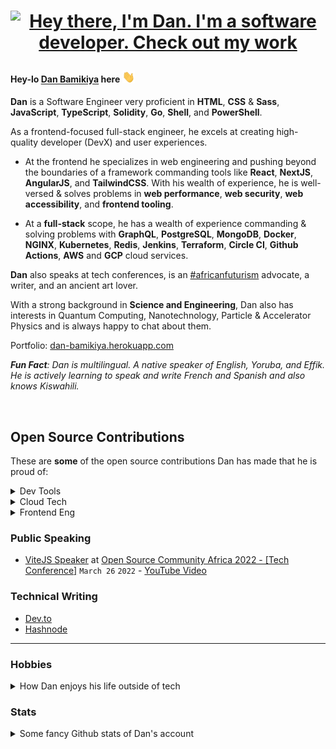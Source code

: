 <!-- Header gif -->

 
# <p align='center'>[![Hey there, I'm Dan. I'm a software developer. Check out my work](https://raw.githubusercontent.com/danBamikiya/danBamikiya/main/dan_bio1.gif "Dan Bamikiya")](https://danbamikiya.github.io/danBamikiya/)<p>

 <!-- **<p align='center'>This header 👆 is actually [live](https://danbamikiya.github.io/danBamikiya/)!</p>** -->


<!-- Greeting -->

#### Hey-lo <a href="https://danbamikiya.github.io/danBamikiya/">Dan Bamikiya</a> here <img src="https://raw.githubusercontent.com/danBamikiya/danBamikiya/main/wave.gif" width="20">

<!-- About -->
<strong>Dan</strong> is a Software Engineer very proficient in <strong>HTML</strong>, <strong>CSS</strong> & <strong>Sass</strong>, <strong>JavaScript</strong>, <strong>TypeScript</strong>, <strong>Solidity</strong>, <strong>Go</strong>, <strong>Shell</strong>, and <strong>PowerShell</strong>.

As a frontend-focused full-stack engineer, he excels at creating high-quality developer (DevX) and user experiences.

- At the frontend he specializes in web engineering and pushing beyond the boundaries of a framework commanding tools like <strong>React</strong>, <strong>NextJS</strong>, <strong>AngularJS</strong>, and <strong>TailwindCSS</strong>. With his wealth of experience, he is well-versed & solves problems in <strong>web performance</strong>, <strong>web security</strong>, <strong>web accessibility</strong>, and <strong>frontend tooling</strong>.

- At a <strong>full-stack</strong> scope, he has a wealth of experience commanding & solving problems with <strong>GraphQL</strong>, <strong>PostgreSQL</strong>, <strong>MongoDB</strong>, <strong>Docker</strong>, <strong>NGINX</strong>, <strong>Kubernetes</strong>, <strong>Redis</strong>, <strong>Jenkins</strong>, <strong>Terraform</strong>, <strong>Circle CI</strong>, <strong>Github Actions</strong>, <strong>AWS</strong> and <strong>GCP</strong> cloud services.

<strong>Dan</strong> also speaks at tech conferences, is an <a href='http://nnedi.blogspot.com/2019/10/africanfuturism-defined.html'>#africanfuturism</a> advocate, a writer, and an ancient art lover.

With a strong background in <strong>Science and Engineering</strong>, Dan also has interests in Quantum Computing, Nanotechnology, Particle & Accelerator Physics and is always happy to chat about them.

Portfolio: [dan-bamikiya.herokuapp.com](https://dan-bamikiya.herokuapp.com)

<i> **Fun Fact**: Dan is multilingual. A native speaker of English, Yoruba, and Effik. He is actively learning to speak and write French and Spanish and also knows Kiswahili. </i>

<br />

<h2 id="contributions">Open Source Contributions</h2>
These are <strong>some</strong> of the open source contributions Dan has made that he is proud of:
<p></p>

<details>
 <summary>Dev Tools</summary>
 <br />
<table>
    <thead align="center">
      <tr border="none">
        <td><b>🏛️ Projects</b></td>
        <td><b>🛠️ Contributions</b></td>
      </tr>
    </thead>
    <tbody>
      <tr>
        <td width="400"><a href="https://github.com/timdeschryver/vscode-chameleon">
            <b>VSCode Chameleon</b></a>:
            <p>A VS Code Extension to randomize your theme, font and icons on startup</p>
        </td>
        <td>
           <i>Ideas & Code</i> <a href="https://github.com/timdeschryver/vscode-chameleon/pulls?q=is%3Apr+author%3AdanBamikiya">Contributions</a>
            <p></p>
        </td>
      </tr>
      <tr>
        <td width="400">
            <a href="https://github.com/carbon-app/carbon"><b>carbon.now.sh</b></a>:
            <p> A web app to create and share beautiful images of your source code</p>
        </td>
        <td>
            <p>Idea, Planning, Feedback (of the Autocomplete Brackets feature)</p>
        </td>
      </tr>
      <tr>
        <td width="400">
            <a href="https://github.com/bradtraversy/passgen"><b>Passgen</b></a>:
            <p> A Node.js command line password generator</p>
        </td>
        <td>
           <i>Code</i> <a href="https://github.com/bradtraversy/passgen/pulls?q=is%3Apr+author%3AdanBamikiya">Contributions</a>
            <p></p>
        </td>
      </tr>
      <tr>
        <td width="400">
            <a href="https://github.com/bazelbuild/bazel/"><b>Bazel</b></a>:
            <p> A fast, scalable, multi-language and extensible build system</p>
        </td>
        <td>
           <i>Code</i> <a href="https://github.com/bazelbuild/bazel/pulls?q=is%3Apr+author%3AdanBamikiya">Contributions</a>
            <p></p>
        </td>
      </tr>
      <tr>
        <td width="400"><a href="https://github.com/babel/website"><b>BabelJS Documentations</b></a></td>
        <td>
           <i>Code</i> <a href="https://github.com/babel/website/pulls?q=is%3Apr+author%3AdanBamikiya">Contributions</a>
            <p></p>
        </td>
      </tr>
      <tr>
        <td width="400"><a href="https://github.com/microsoft/vscode-docs"><b>VS Code Documentations</b></a></td>
        <td>
           <i>Code</i> <a href="https://github.com/microsoft/vscode-docs/pulls?q=is%3Apr+author%3AdanBamikiya">Contributions</a>
            <p></p>
        </td>
      </tr>
      <tr>
        <td width="400">
            <a href="https://github.com/rome/tools/"><b>Rome</b></a>:
            <p> A linter, compiler, bundler, and more.</p>
        </td>
        <td>
           <i>Code</i> <a href="https://github.com/rome/tools/pulls?q=is%3Apr+author%3AdanBamikiya">Contributions</a>
            <p></p>
        </td>
      </tr>
      <tr>
        <td width="400">
            <a href="https://github.com/mdn/content"><b>MDN Web Docs</b></a>
        </td>
        <td>
           <i>Code</i> <a href="https://github.com/mdn/content/pulls?q=is%3Apr+author%3AdanBamikiya">Contributions</a>
            <p></p>
        </td>
      </tr>
    </tbody>
</table>
</details>

<details>
 <summary>Cloud Tech</summary>
 <br />
<table>
    <thead align="center">
      <tr border="none">
        <td><b>🏛️ Projects</b></td>
        <td><b>🛠️ Contributions</b></td>
      </tr>
    </thead>
    <tbody>
      <tr>
        <td width="400">
            <a href="https://github.com/actions-hub/gcloud"><b>GCloud</b></a>:
            <p>A GitHub Action for interacting with Google Cloud Platform (GCP) in CI/CD workflows</p>
        </td>
        <td>
           <i>Code</i> <a href="https://github.com/actions-hub/gcloud/pulls?q=is%3Apr+author%3AdanBamikiya">Contributions</a>
            <p></p>
        </td>
      </tr>
      <tr>
        <td width="400">
            <a href="https://github.com/docker/compose"><b>Docker Compose</b></a>
        </td>
        <td>
           <i>Code</i> <a href="https://github.com/docker/compose/pulls?q=is%3Apr+author%3AdanBamikiya">Contributions</a>
            <p></p>
        </td>
      </tr>
      <tr>
        <td width="400"><a href="https://github.com/docker/docker.github.io"><b>Docker Documentations</b></a></td>
        <td>
           <i>Code</i> <a href="https://github.com/docker/docker.github.io/pulls?q=is%3Apr+author%3AdanBamikiya">Contributions</a>
            <p></p>
            <a href="https://github.com/docker/docs/issues?q=is%3Aissue+commenter%3AdanBamikiya+sort%3Aupdated-desc+">Clarifying content & Solving engineers issues in the Issues page</a>
            <p>Providing help, and resolving bugs for the community of Docker users in the Docker Slack channel. (Took part in a Docker Desktop features preview once)</p>
        </td>
      </tr>
      <tr>
        <td width="400">
            <a href="https://github.com/google-github-actions/get-secretmanager-secrets"><b>Get SecretsManager Secrets</b></a>:
            <p> A GitHub Action to fetch secrets from Google Secret Manager in CI/CD workflows</p>
        </td>
        <td>
           <i>Code</i> <a href="https://github.com/google-github-actions/get-secretmanager-secrets/pulls?q=is%3Apr+author%3AdanBamikiya">Contributions</a>
            <p></p>
        </td>
      </tr>
      <tr>
        <td width="400"><a href="https://github.com/github/docs"><b>Github Documentations</b></a></td>
        <td>
           <i>Code</i> <a href="https://github.com/github/docs/pulls?q=is%3Apr+author%3AdanBamikiya">Contributions</a>
            <p></p>
        </td>
      </tr>
      <tr>
        <td width="400">
            <a href="https://github.com/kubernetes/dashboard"><b>Kubernetes Dashboard</b></a>:
            <p> General-purpose web UI for Kubernetes clusters</p>
        </td>
        <td>
           <i>Code</i> <a href="https://github.com/kubernetes/dashboard/pulls?q=is%3Apr+author%3AdanBamikiya">Contributions</a>
            <p></p>
        </td>
      </tr>
    </tbody>
</table>
</details>

<details>
 <summary>Frontend Eng</summary>
 <br />
<table>
    <thead align="center">
      <tr border="none">
        <td><b>🏛️ Projects</b></td>
        <td><b>🛠️ Contributions</b></td>
      </tr>
    </thead>
    <tbody>
      <tr>
        <td width="400">
            <a href="https://github.com/lauragift21/giftegwuenu.dev"><b>giftegwuenu.dev</b></a>
            <p> <a href="https://github.com/lauragift21" >@lauragift21</a>'s personal website</p>
        </td>
        <td>
           <i>Code</i> <a href="https://github.com/lauragift21/giftegwuenu.dev/pulls?q=is%3Apr+author%3AdanBamikiya">Contributions</a>
            <p></p>
        </td>
      </tr>
    </tbody>
</table>
</details>

### Public Speaking

* [ViteJS Speaker](https://oscafest22.sched.com/speaker/danbamikiya?iframe=no&w=100%&sidebar=yes&bg=no) at [Open Source Community Africa 2022 - [Tech Conference]](https://festival.oscafrica.org/) `March 26` `2022` - [YouTube Video](https://youtu.be/vSDCagLggQ0)

### Technical Writing

- [Dev.to](https://dev.to/danbmky)
- [Hashnode](https://hashnode.com/@danbmky)

---

### Hobbies
  <details>
 <summary>How Dan enjoys his life outside of tech</summary>
 <br />
🛥 Jet-Skiing 🏸 Badminton  🏓 Table Tennis 🌊 Swimming 🧭 Exploring places
 </details>
 
 ### Stats

<details>
 <summary>Some fancy Github stats of Dan's account</summary>
 <br />
<a href="https://github.com/danBamikiya/danBamikiya">
  <img align="center" src="https://github-readme-stats.vercel.app/api?username=danBamikiya&show_icons=true&show_owner=true&line_height=27&count_private=true&title_color=bdddff&text_color=1cd6ff&icon_color=ef8539&bg_color=031a1f" alt="Dan's GitHub Stats" />
</a>
</details>
